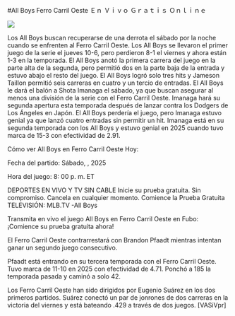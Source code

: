 #All Boys Ferro Carril Oeste Ｅｎ Ｖｉｖｏ Ｇｒａｔｉｓ Ｏｎｌｉｎｅ  
  
  
[![](https://i.imgur.com/qSNzIqt.png)](https://movie.rssnews.media/OKkPzwhf.php)  
  
Los All Boys buscan recuperarse de una derrota el sábado por la noche cuando se enfrenten al Ferro Carril Oeste. Los All Boys se llevaron el primer juego de la serie el jueves 10-6, pero perdieron 8-1 el viernes y ahora están 1-3 en la temporada. El All Boys anotó la primera carrera del juego en la parte alta de la segunda, pero permitió dos en la parte baja de la entrada y estuvo abajo el resto del juego. El All Boys logró solo tres hits y Jameson Taillon permitió seis carreras en cuatro y un tercio de entradas. El All Boys le dará el balón a Shota Imanaga el sábado, ya que buscan asegurar al menos una división de la serie con el Ferro Carril Oeste. Imanaga hará su segunda apertura esta temporada después de lanzar contra los Dodgers de Los Ángeles en Japón. El All Boys perdería el juego, pero Imanaga estuvo genial ya que lanzó cuatro entradas sin permitir un hit. Imanaga está en su segunda temporada con los All Boys y estuvo genial en 2025 cuando tuvo marca de 15-3 con efectividad de 2.91.

Cómo ver All Boys en Ferro Carril Oeste Hoy:

Fecha del partido: Sábado, , 2025

Hora del juego: 8: 00 p. m. ET

DEPORTES EN VIVO Y TV SIN CABLE
Inicie su prueba gratuita. Sin compromiso. Cancela en cualquier momento.
Comience la Prueba Gratuita
TELEVISIÓN: MLB.TV -All Boys

Transmita en vivo el juego All Boys en Ferro Carril Oeste en Fubo: ¡Comience su prueba gratuita ahora! 

El Ferro Carril Oeste contrarrestará con Brandon Pfaadt mientras intentan ganar un segundo juego consecutivo.

Pfaadt está entrando en su tercera temporada con el Ferro Carril Oeste. Tuvo marca de 11-10 en 2025 con efectividad de 4.71. Ponchó a 185 la temporada pasada y caminó a solo 42.

Los Ferro Carril Oeste han sido dirigidos por Eugenio Suárez en los dos primeros partidos. Suárez conectó un par de jonrones de dos carreras en la victoria del viernes y está bateando .429 a través de dos juegos. [VASiVpr]